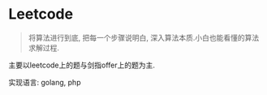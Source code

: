 <!--
 * @Author: 百里
 * @Date: 2020-02-10 22:37:38
 * @LastEditTime : 2020-02-10 22:46:41
 * @LastEditors  : 百里
 * @Description: 
 * @FilePath: \leetcode\README.md
 * @https://github.com/yezihack
 -->
# Leetcode 
> 将算法进行到底, 把每一个步骤说明白, 深入算法本质.小白也能看懂的算法求解过程.

主要以leetcode上的题与剑指offer上的题为主.

实现语言: golang, php

